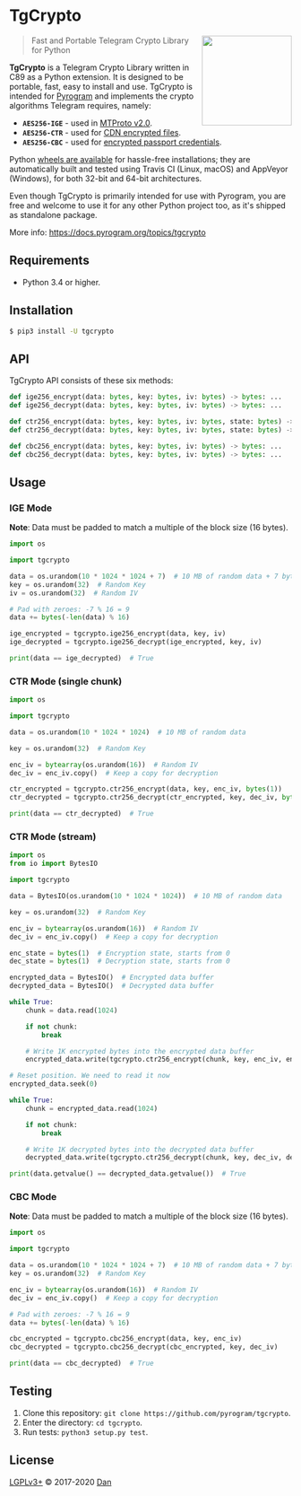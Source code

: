 # TgCrypto

<img src="https://i.imgur.com/JyxrStE.png" width="160" align="right">

> Fast and Portable Telegram Crypto Library for Python

**TgCrypto** is a Telegram Crypto Library written in C89 as a Python extension. It is designed to be portable, fast, easy
to install and use. TgCrypto is intended for [Pyrogram](https://github.com/pyrogram/pyrogram) and implements the crypto
algorithms Telegram requires, namely:

- **`AES256-IGE`** - used in [MTProto v2.0](https://core.telegram.org/mtproto).
- **`AES256-CTR`** - used for [CDN encrypted files](https://core.telegram.org/cdn).
- **`AES256-CBC`** - used for [encrypted passport credentials](https://core.telegram.org/passport).

Python [wheels are available](https://pypi.org/project/TgCrypto/#files) for hassle-free installations; they are
automatically built and tested using Travis CI (Linux, macOS) and AppVeyor (Windows), for both 32-bit and 64-bit
architectures.

Even though TgCrypto is primarily intended for use with Pyrogram, you are free and welcome to use it for any other
Python project too, as it's shipped as standalone package.

More info: https://docs.pyrogram.org/topics/tgcrypto

## Requirements

- Python 3.4 or higher.

## Installation

``` bash
$ pip3 install -U tgcrypto
```

## API

TgCrypto API consists of these six methods:

```python
def ige256_encrypt(data: bytes, key: bytes, iv: bytes) -> bytes: ...
def ige256_decrypt(data: bytes, key: bytes, iv: bytes) -> bytes: ...

def ctr256_encrypt(data: bytes, key: bytes, iv: bytes, state: bytes) -> bytes: ...
def ctr256_decrypt(data: bytes, key: bytes, iv: bytes, state: bytes) -> bytes: ...

def cbc256_encrypt(data: bytes, key: bytes, iv: bytes) -> bytes: ...
def cbc256_decrypt(data: bytes, key: bytes, iv: bytes) -> bytes: ...
```

## Usage

### IGE Mode

**Note**: Data must be padded to match a multiple of the block size (16 bytes).

``` python
import os

import tgcrypto

data = os.urandom(10 * 1024 * 1024 + 7)  # 10 MB of random data + 7 bytes to show padding
key = os.urandom(32)  # Random Key
iv = os.urandom(32)  # Random IV

# Pad with zeroes: -7 % 16 = 9
data += bytes(-len(data) % 16)

ige_encrypted = tgcrypto.ige256_encrypt(data, key, iv)
ige_decrypted = tgcrypto.ige256_decrypt(ige_encrypted, key, iv)

print(data == ige_decrypted)  # True
```
    
### CTR Mode (single chunk)

``` python
import os

import tgcrypto

data = os.urandom(10 * 1024 * 1024)  # 10 MB of random data

key = os.urandom(32)  # Random Key

enc_iv = bytearray(os.urandom(16))  # Random IV
dec_iv = enc_iv.copy()  # Keep a copy for decryption

ctr_encrypted = tgcrypto.ctr256_encrypt(data, key, enc_iv, bytes(1))
ctr_decrypted = tgcrypto.ctr256_decrypt(ctr_encrypted, key, dec_iv, bytes(1))

print(data == ctr_decrypted)  # True
```

### CTR Mode (stream)

``` python
import os
from io import BytesIO

import tgcrypto

data = BytesIO(os.urandom(10 * 1024 * 1024))  # 10 MB of random data

key = os.urandom(32)  # Random Key

enc_iv = bytearray(os.urandom(16))  # Random IV
dec_iv = enc_iv.copy()  # Keep a copy for decryption

enc_state = bytes(1)  # Encryption state, starts from 0
dec_state = bytes(1)  # Decryption state, starts from 0

encrypted_data = BytesIO()  # Encrypted data buffer
decrypted_data = BytesIO()  # Decrypted data buffer

while True:
    chunk = data.read(1024)

    if not chunk:
        break

    # Write 1K encrypted bytes into the encrypted data buffer
    encrypted_data.write(tgcrypto.ctr256_encrypt(chunk, key, enc_iv, enc_state))

# Reset position. We need to read it now
encrypted_data.seek(0)

while True:
    chunk = encrypted_data.read(1024)

    if not chunk:
        break

    # Write 1K decrypted bytes into the decrypted data buffer
    decrypted_data.write(tgcrypto.ctr256_decrypt(chunk, key, dec_iv, dec_state))

print(data.getvalue() == decrypted_data.getvalue())  # True
```

### CBC Mode

**Note**: Data must be padded to match a multiple of the block size (16 bytes).

``` python
import os

import tgcrypto

data = os.urandom(10 * 1024 * 1024 + 7)  # 10 MB of random data + 7 bytes to show padding
key = os.urandom(32)  # Random Key

enc_iv = bytearray(os.urandom(16))  # Random IV
dec_iv = enc_iv.copy()  # Keep a copy for decryption

# Pad with zeroes: -7 % 16 = 9
data += bytes(-len(data) % 16)

cbc_encrypted = tgcrypto.cbc256_encrypt(data, key, enc_iv)
cbc_decrypted = tgcrypto.cbc256_decrypt(cbc_encrypted, key, dec_iv)

print(data == cbc_decrypted)  # True
```

## Testing

1. Clone this repository: `git clone https://github.com/pyrogram/tgcrypto`.
2. Enter the directory: `cd tgcrypto`.
3. Run tests: `python3 setup.py test`.

## License

[LGPLv3+](COPYING.lesser) © 2017-2020 [Dan](https://github.com/delivrance)
